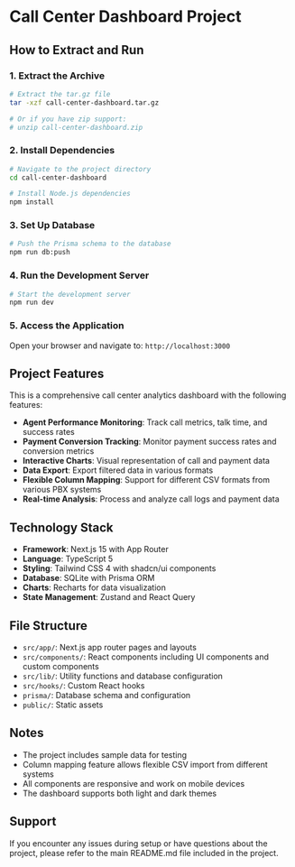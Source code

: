 # Call Center Dashboard Project

## How to Extract and Run

### 1. Extract the Archive
```bash
# Extract the tar.gz file
tar -xzf call-center-dashboard.tar.gz

# Or if you have zip support:
# unzip call-center-dashboard.zip
```

### 2. Install Dependencies
```bash
# Navigate to the project directory
cd call-center-dashboard

# Install Node.js dependencies
npm install
```

### 3. Set Up Database
```bash
# Push the Prisma schema to the database
npm run db:push
```

### 4. Run the Development Server
```bash
# Start the development server
npm run dev
```

### 5. Access the Application
Open your browser and navigate to: `http://localhost:3000`

## Project Features

This is a comprehensive call center analytics dashboard with the following features:

- **Agent Performance Monitoring**: Track call metrics, talk time, and success rates
- **Payment Conversion Tracking**: Monitor payment success rates and conversion metrics
- **Interactive Charts**: Visual representation of call and payment data
- **Data Export**: Export filtered data in various formats
- **Flexible Column Mapping**: Support for different CSV formats from various PBX systems
- **Real-time Analysis**: Process and analyze call logs and payment data

## Technology Stack

- **Framework**: Next.js 15 with App Router
- **Language**: TypeScript 5
- **Styling**: Tailwind CSS 4 with shadcn/ui components
- **Database**: SQLite with Prisma ORM
- **Charts**: Recharts for data visualization
- **State Management**: Zustand and React Query

## File Structure

- `src/app/`: Next.js app router pages and layouts
- `src/components/`: React components including UI components and custom components
- `src/lib/`: Utility functions and database configuration
- `src/hooks/`: Custom React hooks
- `prisma/`: Database schema and configuration
- `public/`: Static assets

## Notes

- The project includes sample data for testing
- Column mapping feature allows flexible CSV import from different systems
- All components are responsive and work on mobile devices
- The dashboard supports both light and dark themes

## Support

If you encounter any issues during setup or have questions about the project, please refer to the main README.md file included in the project.